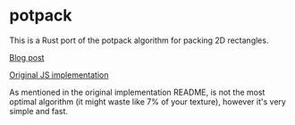 # potpack

This is a Rust port of the potpack algorithm for packing 2D rectangles.

[Blog post](https://observablehq.com/@mourner/simple-rectangle-packing)

[Original JS implementation](https://github.com/mapbox/potpack)

As mentioned in the original implementation README, is not the most optimal algorithm (it might waste like 7% of your texture), however it's very simple and fast.

